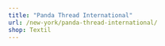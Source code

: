```yaml
---
title: "Panda Thread International"
url: /new-york/panda-thread-international/
shop: Textil
---
```

